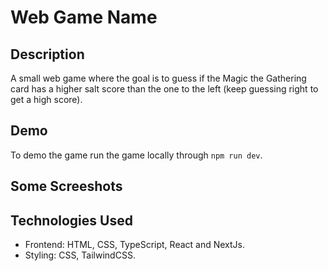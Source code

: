 # Web Game Name
## Description
A small web game where the goal is to guess if the Magic the Gathering card has a higher salt score than the one to the left (keep guessing right to get a high score).

## Demo
To demo the game run the game locally through `npm run dev`.

## Some Screeshots

## Technologies Used
- Frontend: HTML, CSS, TypeScript, React and NextJs.
- Styling: CSS, TailwindCSS.
